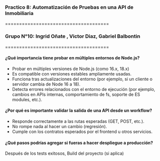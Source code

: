 ### Practico 8: Automatización de Pruebas en una API de Inmobiliaria
=====================================
### Grupo N°10: Ingrid Oñate , Victor Diaz, Gabriel Balbontin 
=====================================
#### ¿Qué importancia tiene probar en múltiples entornos de Node.js?
- Probar en múltiples versiones de Node.js (como 16.x, 18.x)
- Es compatible con versiones estables ampliamente usadas.
- Funciona tras actualizaciones del entorno (por ejemplo, si un cliente o servidor cambia de Node 16 a 18).
-  Detecta errores relacionados con el entorno de ejecución (por ejemplo, cambios en APIs internas, comportamiento de fs, soporte de ES modules, etc.).
  
#### ¿Por qué es importante validar la salida de una API desde un workflow?

- Responde correctamente a las rutas esperadas (GET, POST, etc.).
- No rompe nada al hacer un cambio (regresión).
- Cumple con los contratos esperados por el frontend u otros servicios.
  
#### ¿Qué pasos podrías agregar si fueras a hacer despliegue a producción?
Después de los tests exitosos,
Build del proyecto (si aplica)


